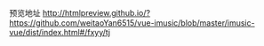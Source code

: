预览地址
http://htmlpreview.github.io/?https://github.com/weitaoYan6515/vue-imusic/blob/master/imusic-vue/dist/index.html#/fxyy/tj
